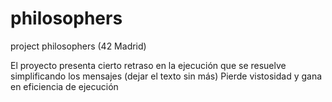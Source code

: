 # philosophers
project philosophers (42 Madrid)

El proyecto presenta cierto retraso en la ejecución que se resuelve simplificando los mensajes (dejar el texto sin más)
Pierde vistosidad y gana en eficiencia de ejecución
